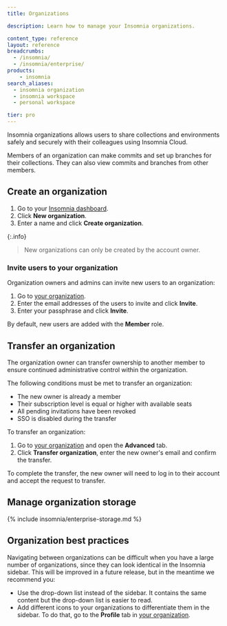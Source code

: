 ```yaml
---
title: Organizations

description: Learn how to manage your Insomnia organizations.

content_type: reference
layout: reference
breadcrumbs: 
  - /insomnia/
  - /insomnia/enterprise/
products:
    - insomnia
search_aliases:
  - insomnia organization
  - insomnia workspace
  - personal workspace

tier: pro
---
```


Insomnia organizations allows users to share collections and environments safely and securely with their colleagues using Insomnia Cloud.

Members of an organization can make commits and set up branches for their collections. They can also view commits and branches from other members.

## Create an organization

1. Go to your [Insomnia dashboard](https://app.insomnia.rest/app/dashboard).
1. Click **New organization**.
1. Enter a name and click **Create organization**.

{:.info}
> New organizations can only be created by the account owner.

### Invite users to your organization

Organization owners and admins can invite new users to an organization:
1. Go to [your organization](https://app.insomnia.rest/app/dashboard/organizations).
1. Enter the email addresses of the users to invite and click **Invite**.
1. Enter your passphrase and click **Invite**.

By default, new users are added with the **Member** role. 

## Transfer an organization

The organization owner can transfer ownership to another member to ensure continued administrative control within the organization.

The following conditions must be met to transfer an organization:

* The new owner is already a member
* Their subscription level is equal or higher with available seats
* All pending invitations have been revoked
* SSO is disabled during the transfer

To transfer an organization:
1. Go to [your organization](https://app.insomnia.rest/app/dashboard/organizations) and open the  **Advanced** tab.
1. Click **Transfer organization**, enter the new owner's email and confirm the transfer.

To complete the transfer, the new owner will need to log in to their account and accept the request to transfer.

## Manage organization storage

{% include insomnia/enterprise-storage.md %}

## Organization best practices

Navigating between organizations can be difficult when you have a large number of organizations, since they can look identical in the Insomnia sidebar. This will be improved in a future release, but in the meantime we recommend you:
* Use the drop-down list instead of the sidebar. It contains the same content but the drop-down list is easier to read.
* Add different icons to your organizations to differentiate them in the sidebar. To do that, go to the **Profile** tab in [your organization](https://app.insomnia.rest/app/dashboard/organizations).